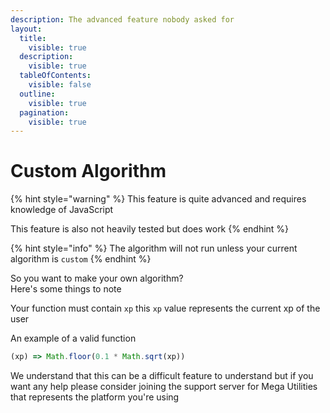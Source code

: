 ```yaml
---
description: The advanced feature nobody asked for
layout:
  title:
    visible: true
  description:
    visible: true
  tableOfContents:
    visible: false
  outline:
    visible: true
  pagination:
    visible: true
---
```


# Custom Algorithm

{% hint style="warning" %}
This feature is quite advanced and requires knowledge of JavaScript

This feature is also not heavily tested but does work
{% endhint %}

{% hint style="info" %}
The algorithm will not run unless your current algorithm is `custom`
{% endhint %}

So you want to make your own algorithm?\
Here's some things to note

Your function must contain `xp` this `xp` value represents the current xp of the user

An example of a valid function

```javascript
(xp) => Math.floor(0.1 * Math.sqrt(xp))
```

We understand that this can be a difficult feature to understand but if you want any help please consider joining the support server for Mega Utilities that represents the platform you're using
